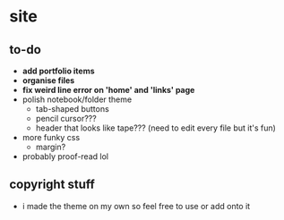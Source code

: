 # site

## to-do
* **add portfolio items**
* **organise files**
* **fix weird line error on 'home' and 'links' page**
* polish notebook/folder theme
  * tab-shaped buttons
  * pencil cursor???
  * header that looks like tape??? (need to edit every file but it's fun)
* more funky css
  * margin?
* probably proof-read lol

## copyright stuff
* i made the theme on my own so feel free to use or add onto it

